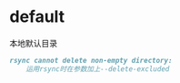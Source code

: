 # default
本地默认目录  

```markdown
rsync cannot delete non-empty directory:
	运用rsync时在参数加上--delete-excluded
```

